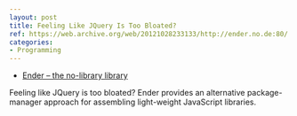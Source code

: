 ```yaml
---
layout: post
title: Feeling Like JQuery Is Too Bloated?
ref: https://web.archive.org/web/20121028233133/http://ender.no.de:80/
categories:
- Programming
---
```


 * [Ender – the no-library library](https://web.archive.org/web/20121028233133/http://ender.no.de:80/)

Feeling like JQuery is too bloated?  Ender provides an alternative
package-manager approach for assembling light-weight JavaScript
libraries.

